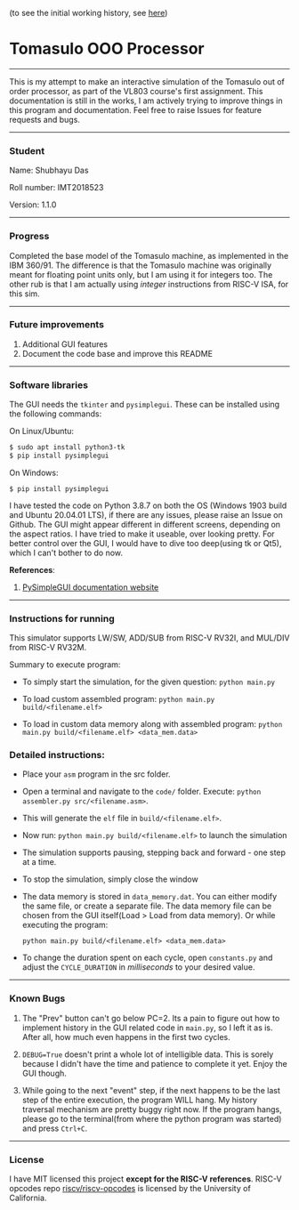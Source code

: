 (to see the initial working history, see [here](https://github.com/Shubhayu-Das/VL803-projects))

# Tomasulo OOO Processor
-------------------------

This is my attempt to make an interactive simulation of the Tomasulo out of order processor, as part of the VL803 course's first assignment.
This documentation is still in the works, I am actively trying to improve things in this program and documentation. Feel
free to raise Issues for feature requests and bugs.

-------------------
### Student
Name: Shubhayu Das

Roll number: IMT2018523

Version: 1.1.0

-----------------------------

### Progress
Completed the base model of the Tomasulo machine, as implemented in the IBM 360/91. The difference is that the Tomasulo machine was originally meant for floating point units only, but I am using it for integers too. The other rub is that I am actually using *integer* instructions from RISC-V ISA, for this sim.

-----------------------------

### Future improvements
1. Additional GUI features
2. Document the code base and improve this README

------------------------------

### Software libraries

The GUI needs the ```tkinter``` and ```pysimplegui```. These can be installed using the following commands:

On Linux/Ubuntu:
```bash
$ sudo apt install python3-tk
$ pip install pysimplegui
```

On Windows:
```
$ pip install pysimplegui
```

I have tested the code on Python 3.8.7 on both the OS (Windows 1903 build and Ubuntu 20.04.01 LTS), if there are any issues, please raise an Issue on Github. The GUI might appear different in different screens, depending on the aspect ratios. I have tried to make it useable, over looking pretty. For better control over the GUI, I would have to dive too deep(using tk or Qt5), which I can't bother to do now.

**References**:
1. [PySimpleGUI documentation website](https://pysimplegui.readthedocs.io/en/latest/)

--------------------

### Instructions for running

This simulator supports LW/SW, ADD/SUB from RISC-V RV32I, and MUL/DIV from RISC-V RV32M. 

Summary to execute program:
- To simply start the simulation, for the given question: ```python main.py```

- To load custom assembled program: ```python main.py build/<filename.elf>```

- To load in custom data memory along with assembled program: ```python main.py build/<filename.elf> <data_mem.data>```

### Detailed instructions:
- Place your ```asm``` program in the src folder.
- Open a terminal and navigate to the ```code/``` folder. Execute: ```python assembler.py src/<filename.asm>```.
- This will generate the ```elf``` file in ```build/<filename.elf>```.
- Now run: ```python main.py build/<filename.elf>``` to launch the simulation
- The simulation supports pausing, stepping back and forward - one step at a time.
- To stop the simulation, simply close the window
- The data memory is stored in ```data_memory.dat```. You can either modify the same file, or create a separate file.
  The data memory file can be chosen from the GUI itself(Load > Load from data memory). Or while executing the program:

  ```python main.py build/<filename.elf> <data_mem.data>```

- To change the duration spent on each cycle, open ```constants.py``` and adjust the ```CYCLE_DURATION``` in *milliseconds* to your desired value.

-----

### Known Bugs

1. The "Prev" button can't go below PC=2. Its a pain to figure out how to implement history in the GUI related code in ```main.py```, so I left it as is. After all, how much even happens in the first two cycles.

2. ```DEBUG=True``` doesn't print a whole lot of intelligible data. This is sorely because I didn't have the time and patience to complete it yet. Enjoy the GUI though.

3. While going to the next "event" step, if the next happens to be the last step of the entire execution, the program WILL hang. My history traversal mechanism are pretty buggy right now. If the program hangs, please go to the terminal(from where the python program was started) and press ```Ctrl+C```.
--------------

### License

I have MIT licensed this project **except for the RISC-V references**. RISC-V opcodes repo [riscv/riscv-opcodes](https://github.com/riscv/riscv-opcodes) is licensed by the University of California.
